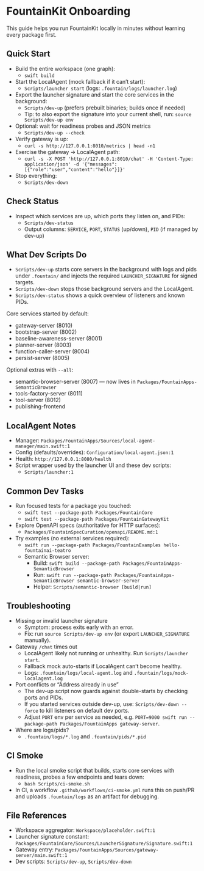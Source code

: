 # FountainKit Onboarding

This guide helps you run FountainKit locally in minutes without learning every package first.

## Quick Start

- Build the entire workspace (one graph):
  - `swift build`
- Start the LocalAgent (mock fallback if it can’t start):
  - `Scripts/launcher start` (logs: `.fountain/logs/launcher.log`)
- Export the launcher signature and start the core services in the background:
  - `Scripts/dev-up` (prefers prebuilt binaries; builds once if needed)
  - Tip: to also export the signature into your current shell, run: `source Scripts/dev-up env`
- Optional: wait for readiness probes and JSON metrics
  - `Scripts/dev-up --check`
- Verify gateway is up:
  - `curl -s http://127.0.0.1:8010/metrics | head -n1`
- Exercise the gateway → LocalAgent path:
  - `curl -s -X POST 'http://127.0.0.1:8010/chat' -H 'Content-Type: application/json' -d '{"messages":[{"role":"user","content":"hello"}]}'`
- Stop everything:
  - `Scripts/dev-down`

## Check Status

- Inspect which services are up, which ports they listen on, and PIDs:
  - `Scripts/dev-status`
  - Output columns: `SERVICE`, `PORT`, `STATUS` (up/down), `PID` (if managed by dev-up)

## What Dev Scripts Do

- `Scripts/dev-up` starts core servers in the background with logs and pids under `.fountain/` and injects the required `LAUNCHER_SIGNATURE` for signed targets.
- `Scripts/dev-down` stops those background servers and the LocalAgent.
- `Scripts/dev-status` shows a quick overview of listeners and known PIDs.

Core services started by default:
- gateway-server (8010)
- bootstrap-server (8002)
- baseline-awareness-server (8001)
- planner-server (8003)
- function-caller-server (8004)
- persist-server (8005)

Optional extras with `--all`:
- semantic-browser-server (8007) — now lives in `Packages/FountainApps-SemanticBrowser`
- tools-factory-server (8011)
- tool-server (8012)
- publishing-frontend

## LocalAgent Notes

- Manager: `Packages/FountainApps/Sources/local-agent-manager/main.swift:1`
- Config (defaults/overrides): `Configuration/local-agent.json:1`
- Health: `http://127.0.0.1:8080/health`
- Script wrapper used by the launcher UI and these dev scripts:
  - `Scripts/launcher:1`

## Common Dev Tasks

- Run focused tests for a package you touched:
  - `swift test --package-path Packages/FountainCore`
  - `swift test --package-path Packages/FountainGatewayKit`
- Explore OpenAPI specs (authoritative for HTTP surfaces):
  - `Packages/FountainSpecCuration/openapi/README.md:1`
- Try examples (no external services required):
  - `swift run --package-path Packages/FountainExamples hello-fountainai-teatro`
  - Semantic Browser server:
    - Build: `swift build --package-path Packages/FountainApps-SemanticBrowser`
    - Run: `swift run --package-path Packages/FountainApps-SemanticBrowser semantic-browser-server`
    - Helper: `Scripts/semantic-browser [build|run]`

## Troubleshooting

- Missing or invalid launcher signature
  - Symptom: process exits early with an error.
  - Fix: run `source Scripts/dev-up env` (or export `LAUNCHER_SIGNATURE` manually).
- Gateway `/chat` times out
  - LocalAgent likely not running or unhealthy. Run `Scripts/launcher start`.
  - Fallback mock auto-starts if LocalAgent can’t become healthy.
  - Logs: `.fountain/logs/local-agent.log` and `.fountain/logs/mock-localagent.log`
- Port conflicts or “Address already in use”
  - The dev-up script now guards against double-starts by checking ports and PIDs.
  - If you started services outside dev-up, use: `Scripts/dev-down --force` to kill listeners on default dev ports.
  - Adjust `PORT` env per service as needed, e.g. `PORT=9000 swift run --package-path Packages/FountainApps gateway-server`.
- Where are logs/pids?
  - `.fountain/logs/*.log` and `.fountain/pids/*.pid`

## CI Smoke

- Run the local smoke script that builds, starts core services with readiness, probes a few endpoints and tears down:
  - `bash Scripts/ci-smoke.sh`
- In CI, a workflow `.github/workflows/ci-smoke.yml` runs this on push/PR and uploads `.fountain/logs` as an artifact for debugging.

## File References

- Workspace aggregator: `Workspace/placeholder.swift:1`
- Launcher signature constant: `Packages/FountainCore/Sources/LauncherSignature/Signature.swift:1`
- Gateway entry: `Packages/FountainApps/Sources/gateway-server/main.swift:1`
- Dev scripts: `Scripts/dev-up`, `Scripts/dev-down`
